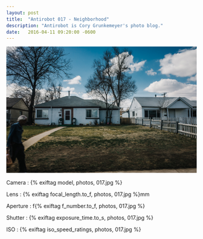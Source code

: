 ```yaml
---
layout: post
title:  "Antirobot 017 - Neighborhood"
description: "Antirobot is Cory Grunkemeyer's photo blog."
date:   2016-04-11 09:20:00 -0600
---
```


![017 - Neighborhood](/photos/017.jpg)

Camera
: {% exiftag model, photos, 017.jpg %}

Lens
: {% exiftag focal_length.to_f, photos, 017.jpg %}mm

Aperture
: f{% exiftag f_number.to_f, photos, 017.jpg %}

Shutter
: {% exiftag exposure_time.to_s, photos, 017.jpg %}

ISO
: {% exiftag iso_speed_ratings, photos, 017.jpg %}
